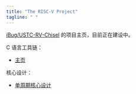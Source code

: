 ```yaml
---
title: "The RISC-V Project"
tagline: " "
---
```


[iBug/USTC-RV-Chisel](https://github.com/iBug/USTC-RV-Chisel) 的项目主页，目前正在建设中。

C 语言工具链：

- [主页](/Toolchain)

核心设计：

- [单周期核心设计](/core)